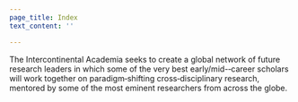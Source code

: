 ```yaml
---
page_title: Index
text_content: ''

---
```

The Intercontinental Academia seeks to create a global network of future research leaders in which some of the very best early/mid-‐career scholars will work together on paradigm‐shifting cross‐disciplinary research, mentored by some of the most eminent researchers from across the globe.